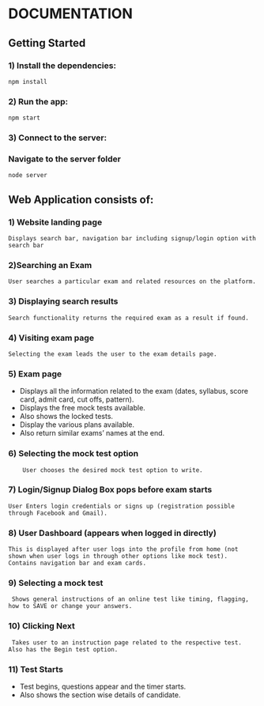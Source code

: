 # 	DOCUMENTATION

## Getting Started

### 1) Install the dependencies:
 
	npm install

### 2) Run the app:

	npm start

### 3) Connect to the server:

### Navigate to the server folder

	node server

## Web Application consists of:
### 1)	Website landing page

    Displays search bar, navigation bar including signup/login option with search bar

### 2)Searching an Exam
    User searches a particular exam and related resources on the platform.

### 3)	Displaying search results
    Search functionality returns the required exam as a result if found.
    
### 4)	Visiting exam page 
    Selecting the exam leads the user to the exam details page.

### 5)	Exam page
-	Displays all the information related to the exam (dates, syllabus, score card, admit card, cut offs, pattern).
-	Displays the free mock tests available.
-	Also shows the locked tests.   
-	Display the various plans available.
-	Also return similar exams’ names at the end.

### 6) Selecting the mock test option
	    User chooses the desired mock test option to write.	
### 7) Login/Signup Dialog Box pops before exam starts
    User Enters login credentials or signs up (registration possible through Facebook and Gmail).

### 8) User Dashboard (appears when logged in directly)
    This is displayed after user logs into the profile from home (not shown when user logs in through other options like mock test). Contains navigation bar and exam cards.

### 9) Selecting a mock test
     Shows general instructions of an online test like timing, flagging, how to SAVE or change your answers.

### 10) Clicking Next 
     Takes user to an instruction page related to the respective test. Also has the Begin test option.

### 11) Test Starts
-   Test begins, questions appear and the timer starts.
-   Also shows the section wise details of candidate.
